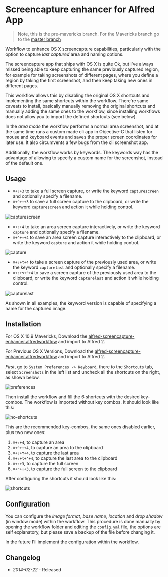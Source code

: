 # Screencapture enhancer for Alfred App

> Note, this is the pre-mavericks branch. For the Mavericks branch go to the [master branch](https://github.com/ramiroaraujo/alfred-screencapture-enhancer-workflow)

Workflow to enhance OS X screencapture capabilities, particularly with the option to capture _last captured_ area and naming options.

The screencapture app that ships with OS X is quite Ok, but I've always missed being able to keep capturing the same previously captured region, for example for taking screenshots of different pages, where you define a region by taking the first screenshot, and then keep taking new ones in different pages.

This workflow allows this by disabling the original OS X shortcuts and implementing the same shortcuts within the workflow. There're same caveats to install, basically manually removing the original shortcuts and manually adding the same ones to the workflow, since installing workflows does not allow you to import the defined shortcuts (see below).

In the _area mode_ the workflow performs a normal area screenshot, and at the same time runs a custom made cli app in Objective-C that listen for mouse and keyboard events and saves the proper screen coordinates for later use. It also circumvents a few bugs from the cli screenshot app.

Additionally, the workflow works by keywords. The keywords way has the advantage of allowing to specify a custom name for the screenshot, instead of the default one.

## Usage

* ```⌘+⇧+3``` to take a full screen capture, or write the keyword ```capturescreen``` and optionally specify a filename.
* ```⌘+⌃+⇧+3``` to save a full screen capture to the clipboard, or write the keyword ```capturescreen``` and action it while holding control.

![capturescreen](https://raw.github.com/ramiroaraujo/alfred-screencapture-enhancer-workflow/master/screenshots/capturescreen.png)

* ```⌘+⇧+4``` to take an area screen capture interactively, or write the keyword ```capture``` and optionally specify a filename.
* ```⌘+⌃+⇧+4``` to save an area screen capture interactively to the clipboard, or write the keyword ```capture``` and action it while holding control.

![capture](https://raw.github.com/ramiroaraujo/alfred-screencapture-enhancer-workflow/master/screenshots/capture.png)

* ```⌘+⇧+⌥+4``` to take a screen capture of the previously used area, or write the keyword ```capturelast``` and optionally specify a filename.
* ```⌘+⇧+⌥+⌃+4``` to save a screen capture of the previously used area to the clipboard, or write the keyword ```capturelast``` and action it while holding control.

![capturelast](https://raw.github.com/ramiroaraujo/alfred-screencapture-enhancer-workflow/master/screenshots/capturelast.png)

As shown in all examples, the keyword version is capable of specifying a name for the captured image.

## Installation

For OS X 10.9 Mavericks, Download the [alfred-screencapture-enhancer.alfredworkflow](https://github.com/ramiroaraujo/alfred-screencapture-enhancer-workflow/raw/master/alfred-screencapture-enhancer.alfredworkflow) and import to Alfred 2.

For Previous OS X Versions, Download the [alfred-screencapture-enhancer.alfredworkflow](https://github.com/ramiroaraujo/alfred-screencapture-enhancer-workflow/raw/pre-mavericks/alfred-screencapture-enhancer.alfredworkflow) and import to Alfred 2.

_First_, go to ```System Preferences -> Keyboard```, there to the ```Shortcuts``` tab, select ```Screenshots``` in the left list and uncheck all the shortcuts on the right, as shown below.

![preferences](https://raw.github.com/ramiroaraujo/alfred-screencapture-enhancer-workflow/master/screenshots/preferences.png)

Then install the workflow and fill the 6 shortcuts with the desired key-combos. The workflow is imported without key combos. It should look like this:

![no-shortcuts](https://raw.github.com/ramiroaraujo/alfred-screencapture-enhancer-workflow/master/screenshots/no-shortcuts.png)

This are the recommended key-combos, the same ones disabled earlier, plus two new ones:

1. ```⌘+⇧+4```, to capture an area
2. ```⌘+⌃+⇧+4```, to capture an area to the clipboard
3. ```⌘+⇧+⌥+4```, to capture the last area
4. ```⌘+⇧+⌥+⌃+4```, to capture the last area to the clipboard
5. ```⌘+⇧+3```, to capture the full screen
6. ```⌘+⌃+⇧+3```, to capture the full screen to the clipboard

After configuring the shortcuts it should look like this:

![shortcuts](https://raw.github.com/ramiroaraujo/alfred-screencapture-enhancer-workflow/master/screenshots/shortcuts.png)


## Configuration

You can configure the _image format_, _base name_, _location_ and _drop shadow_ (in window mode) within the workflow. This procedure is done manually by opening the workflow folder and editing the ```config.yml``` file, the options are self explanatory, but please save a backup of the file before changing it.

In the future I'll implement the configuration within the workflow.

## Changelog

* _2014-02-22_ - Released